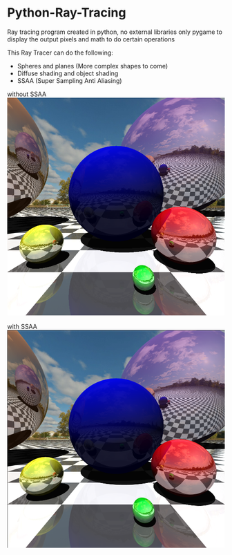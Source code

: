 # Python-Ray-Tracing
Ray tracing program created in python, no external libraries only pygame to display the output pixels and math to do certain operations


This Ray Tracer can do the following:
 - Spheres and planes (More complex shapes to come)
 - Diffuse shading and object shading
 - SSAA (Super Sampling Anti Aliasing)

without SSAA
![Screenshot](images/noaa.png)

with SSAA
![Screenshot](images/withaa.png)
